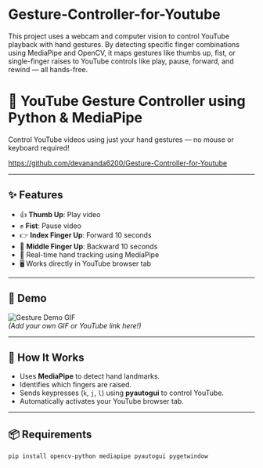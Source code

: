 # Gesture-Controller-for-Youtube
This project uses a webcam and computer vision to control YouTube playback with hand gestures. By detecting specific finger combinations using MediaPipe and OpenCV, it maps gestures like thumbs up, fist, or single-finger raises to YouTube controls like play, pause, forward, and rewind — all hands-free. 

# 🎥 YouTube Gesture Controller using Python & MediaPipe

Control YouTube videos using just your hand gestures — no mouse or keyboard required!

https://github.com/devananda6200/Gesture-Controller-for-Youtube

---

## ✨ Features

- 👍 **Thumb Up**: Play video  
- ✊ **Fist**: Pause video  
- 👉 **Index Finger Up**: Forward 10 seconds  
- 🖕 **Middle Finger Up**: Backward 10 seconds  
- 🤖 Real-time hand tracking using MediaPipe  
- 🖥️ Works directly in YouTube browser tab

---

## 📸 Demo

![Gesture Demo GIF](demo.gif)  
*(Add your own GIF or YouTube link here!)*

---

## 🧠 How It Works

- Uses **MediaPipe** to detect hand landmarks.
- Identifies which fingers are raised.
- Sends keypresses (`k`, `j`, `l`) using **pyautogui** to control YouTube.
- Automatically activates your YouTube browser tab.

---

## 📦 Requirements

```bash
pip install opencv-python mediapipe pyautogui pygetwindow
